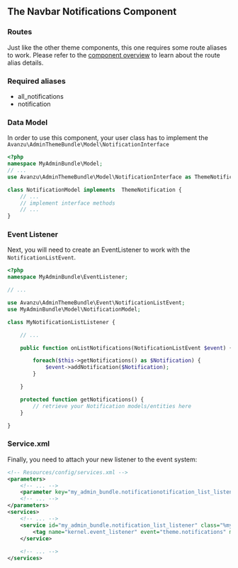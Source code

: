 ## The Navbar Notifications Component

### Routes
Just like the other theme components, this one requires some route aliases to work. Please refer to the [component overview][1] to learn about the route alias details. 

### Required aliases
* all_notifications
* notification

### Data Model

In order to use this component, your user class has to implement the `Avanzu\AdminThemeBundle\Model\NotificationInterface`
```php
<?php
namespace MyAdminBundle\Model;
// ...
use Avanzu\AdminThemeBundle\Model\NotificationInterface as ThemeNotification

class NotificationModel implements  ThemeNotification {
    // ...
    // implement interface methods
    // ...
}
```
### Event Listener
Next, you will need to create an EventListener to work with the `NotificationListEvent`.
```php
<?php
namespace MyAdminBundle\EventListener;

// ...

use Avanzu\AdminThemeBundle\Event\NotificationListEvent;
use MyAdminBundle\Model\NotificationModel;

class MyNotificationListListener {

    // ...

    public function onListNotifications(NotificationListEvent $event) {

        foreach($this->getNotifications() as $Notification) {
            $event->addNotification($Notification);
        }

    }

    protected function getNotifications() {
        // retrieve your Notification models/entities here
    }

}
```
### Service.xml

Finally, you need to attach your new listener to the event system:
```xml
<!-- Resources/config/services.xml -->
<parameters>
    <!-- ... -->
    <parameter key="my_admin_bundle.notificationotification_list_listener.class">MyAdminBundle\EventListener\MyNotificationListListener</parameter>
    <!-- ... -->
</parameters>
<services>
    <!-- ... -->
    <service id="my_admin_bundle.notification_list_listener" class="%my_admin_bundle.notification_list_listener.class%">
        <tag name="kernel.event_listener" event="theme.notifications" method="onListNotifications" />
    </service>
    
    <!-- ... -->
</services>
```

[1]: component_events.md